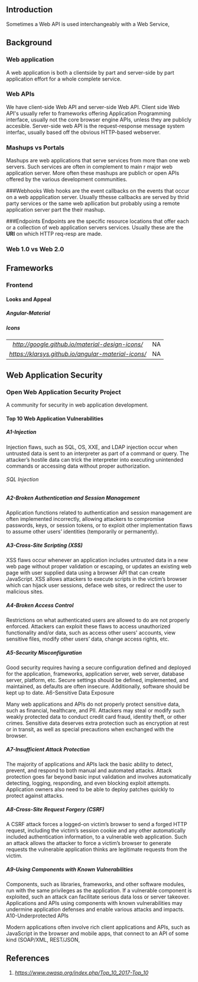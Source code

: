 ## Introduction
Sometimes a Web API is used interchangeably with a Web Service, 

## Background

### Web application
A web application is both a clientside by part and server-side by part application effort for a whole complete service.

### Web APIs
We have client-side Web API and server-side Web API. Client side Web API's usually refer to frameworks offering 
Application Programming interface, usually not the core browser engine APIs, unless they are publicly accesible.
Server-side web API is the request-response message system interfac, usually based off the obvious HTTP-based webserver. 

### Mashups vs Portals
Mashups are web applications that serve services from more than one web servers. Such services are often in complement to main r major 
web application server. More often these mashups are publich or open APIs offered by the various development communities.

###Webhooks
Web hooks are the event callbacks on the events that occur on a web appplication server. Usually tthesse callbacks are served by thrid party services or
the same web apllication but probably using a remote application server part the their mashup.

###Endpoints
Endpoints are the specific resource locations that offer each or a collection of web application servers services. Usually these are the **URI** on which HTTP req-resp are made.

### Web 1.0 vs Web 2.0


## Frameworks

### Frontend

#### Looks and Appeal

##### Angular-Material

##### Icons

|||
:-:|:-:
_http://google.github.io/material-design-icons/_| NA
_https://klarsys.github.io/angular-material-icons/_| NA

## Web Application Security
### Open Web Application Security Project

A community for security in web application development.

#### Top 10 Web Application Vulnerabilities
##### A1-Injection

Injection flaws, such as SQL, OS, XXE, and LDAP injection occur when untrusted data is sent to an interpreter as part of a command or query. The attacker’s hostile data can trick the interpreter into executing unintended commands or accessing data without proper authorization.
###### SQL Injection
##### A2-Broken Authentication and Session Management

Application functions related to authentication and session management are often implemented incorrectly, allowing attackers to compromise passwords, keys, or session tokens, or to exploit other implementation flaws to assume other users’ identities (temporarily or permanently).

##### A3-Cross-Site Scripting (XSS)

XSS flaws occur whenever an application includes untrusted data in a new web page without proper validation or escaping, or updates an existing web page with user supplied data using a browser API that can create JavaScript. XSS allows attackers to execute scripts in the victim’s browser which can hijack user sessions, deface web sites, or redirect the user to malicious sites.
##### A4-Broken Access Control

Restrictions on what authenticated users are allowed to do are not properly enforced. Attackers can exploit these flaws to access unauthorized functionality and/or data, such as access other users' accounts, view sensitive files, modify other users’ data, change access rights, etc.
##### A5-Security Misconfiguration

Good security requires having a secure configuration defined and deployed for the application, frameworks, application server, web server, database server, platform, etc. Secure settings should be defined, implemented, and maintained, as defaults are often insecure. Additionally, software should be kept up to date.
A6-Sensitive Data Exposure

Many web applications and APIs do not properly protect sensitive data, such as financial, healthcare, and PII. Attackers may steal or modify such weakly protected data to conduct credit card fraud, identity theft, or other crimes. Sensitive data deserves extra protection such as encryption at rest or in transit, as well as special precautions when exchanged with the browser.

##### A7-Insufficient Attack Protection

The majority of applications and APIs lack the basic ability to detect, prevent, and respond to both manual and automated attacks. Attack protection goes far beyond basic input validation and involves automatically detecting, logging, responding, and even blocking exploit attempts. Application owners also need to be able to deploy patches quickly to protect against attacks.

##### A8-Cross-Site Request Forgery (CSRF)

A CSRF attack forces a logged-on victim’s browser to send a forged HTTP request, including the victim’s session cookie and any other automatically included authentication information, to a vulnerable web application. Such an attack allows the attacker to force a victim’s browser to generate requests the vulnerable application thinks are legitimate requests from the victim.

##### A9-Using Components with Known Vulnerabilities

Components, such as libraries, frameworks, and other software modules, run with the same privileges as the application. If a vulnerable component is exploited, such an attack can facilitate serious data loss or server takeover. Applications and APIs using components with known vulnerabilities may undermine application defenses and enable various attacks and impacts.
A10-Underprotected APIs

Modern applications often involve rich client applications and APIs, such as JavaScript in the browser and mobile apps, that connect to an API of some kind (SOAP/XML, REST/JSON, 

## References
1. _https://www.owasp.org/index.php/Top_10_2017-Top_10_
